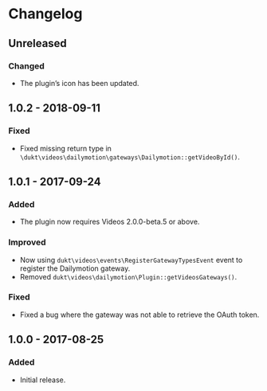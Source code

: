 Changelog
=========

## Unreleased

### Changed
- The plugin’s icon has been updated.


## 1.0.2 - 2018-09-11

### Fixed
- Fixed missing return type in `\dukt\videos\dailymotion\gateways\Dailymotion::getVideoById()`.

## 1.0.1 - 2017-09-24

### Added
- The plugin now requires Videos 2.0.0-beta.5 or above.

### Improved
- Now using `dukt\videos\events\RegisterGatewayTypesEvent` event to register the Dailymotion gateway.
- Removed `dukt\videos\dailymotion\Plugin::getVideosGateways()`.

### Fixed
- Fixed a bug where the gateway was not able to retrieve the OAuth token.

## 1.0.0 - 2017-08-25

### Added
- Initial release.